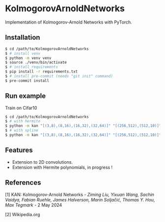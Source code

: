 # KolmogorovArnoldNetworks

Implementation of Kolmogorov-Arnold Networks with PyTorch.

## Installation

```bash
$ cd /path/to/KolmogorovArnoldNetworks
$ # install venv
$ python -m venv venv
$ source ./venv/bin/activate
$ # install requirements
$ pip install -r requirements.txt
$ # install pre-commit (needs "git init" command)
$ pre-commit install
```

## Run example

Train on Cifar10

```bash
$ cd /path/to/KolmogorovArnoldNetworks
$ # with hermite
$ python -m kan "[(3,8),(8,16),(16,32),(32,64)]" "[(256,512),(512,10)]" -k 3 -s 2 -p 1 -r "silu" -a "hermite n=5" train "cifar10" "./out/cifar10" -lr 1e-4 -b 64 -e 100 --cuda
$ # with spline
$ python -m kan "[(3,8),(8,16),(16,32),(32,64)]" "[(256,512),(512,10)]" -k 3 -s 2 -p 1 -r "silu" -a "b-spline degree=2 grid_size=8" train "cifar10" "./out/cifar10" -lr 1e-4 -b 64 -e 100 --cuda
```

## Features

- Extension to 2D convolutions.
- Extension with Hermite polynomials, in progress !

## References

[1] KAN: Kolmogorov-Arnold Networks - *Ziming Liu, Yixuan Wang, Sachin Vaidya, Fabian Ruehle, James Halverson, Marin Soljačić, Thomas Y. Hou, Max Tegmark* - 2 May 2024

[2] Wikipedia.org
